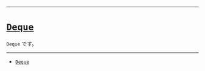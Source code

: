 _____

# [`Deque`](https://github.com/titanium-22/Library_py/tree/main/DataStructures/Deque)

`Deque` です。

_____

- [`Deque`](./Deque_.md)

